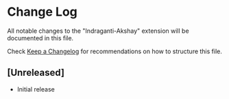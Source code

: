 # Change Log

All notable changes to the "Indraganti-Akshay" extension will be documented in this file.

Check [Keep a Changelog](http://keepachangelog.com/) for recommendations on how to structure this file.

## [Unreleased]

- Initial release
